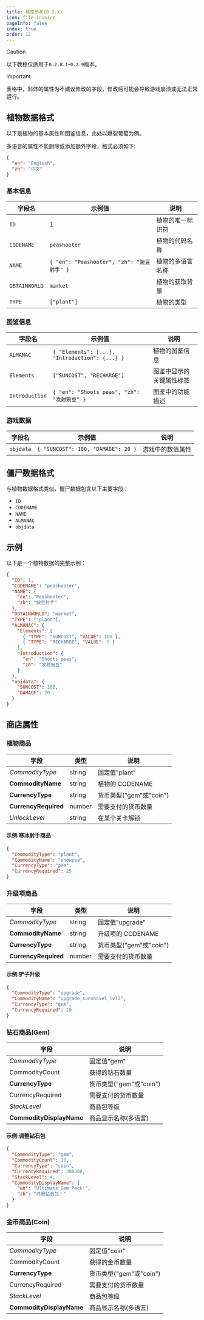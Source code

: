 ```yaml
---
title: 属性参考(0.2.X)
icon: file-invoice
pageInfo: false
index: true
order: 12
---
```


<script setup>
    import { onMounted } from 'vue';
    onMounted(() => {
        (window.adsbygoogle = window.adsbygoogle || []).push({});
    })
</script>

> [!caution]
> 以下教程仅适用于`0.2.8.1`-`0.2.9`版本。

> [!important]
> 表格中，斜体的属性为不建议修改的字段，修改后可能会导致游戏崩溃或无法正常运行。

<ins class="adsbygoogle"
  style="display:block"
  data-ad-client="ca-pub-7637695321442015"
  data-ad-slot="3900516289"
  data-ad-format="auto"
  data-full-width-responsive="true"> </ins>

## 植物数据格式

以下是植物的基本属性和图鉴信息，此处以爆裂葡萄为例。

多语言的属性不能删除或添加额外字段，格式必须如下:

```json
{
  "en": "English",
  "zh": "中文"
}
```

### 基本信息

| 字段名           | 示例值                                    | 说明       |
| ------------- | -------------------------------------- | -------- |
| `ID`          | 1                                      | 植物的唯一标识符 |
| `CODENAME`    | `peashooter`                           | 植物的代码名称  |
| `NAME`        | `{ "en": "Peashooter", "zh": "豌豆射手" }` | 植物的多语言名称 |
| `OBTAINWORLD` | `market`                               | 植物的获取背景  |
| `TYPE`        | `["plant"]`                            | 植物的类型    |

### 图鉴信息

| 字段名            | 示例值                                            | 说明           |
| -------------- | ---------------------------------------------- | ------------ |
| `ALMANAC`      | `{ "Elements": [...], "Introduction": {...} }` | 植物的图鉴信息      |
| `Elements`     | `["SUNCOST", "RECHARGE"]`                      | 图鉴中显示的关键属性标签 |
| `Introduction` | `{ "en": "Shoots peas", "zh": "发射豌豆" }`        | 图鉴中的功能描述     |

### 游戏数据

| 字段名       | 示例值                                | 说明       |
| --------- | ---------------------------------- | -------- |
| `objdata` | `{ "SUNCOST": 100, "DAMAGE": 20 }` | 游戏中的数值属性 |

## 僵尸数据格式

与植物数据格式类似，僵尸数据包含以下主要字段：

- `ID`
- `CODENAME`
- `NAME`
- `ALMANAC`
- `objdata`

## 示例

以下是一个植物数据的完整示例：

```json
{
  "ID": 1,
  "CODENAME": "peashooter",
  "NAME": {
    "en": "Peashooter",
    "zh": "豌豆射手"
  },
  "OBTAINWORLD": "market",
  "TYPE": ["plant"],
  "ALMANAC": {
    "Elements": [
      { "TYPE": "SUNCOST", "VALUE": 100 },
      { "TYPE": "RECHARGE", "VALUE": 5 }
    ],
    "Introduction": {
      "en": "Shoots peas",
      "zh": "发射豌豆"
    }
  },
  "objdata": {
    "SUNCOST": 100,
    "DAMAGE": 20
  }
}
```

## 商店属性

### 植物商品

| 字段                   | 类型     | 说明                                    |
| -------------------- | ------ | ------------------------------------- |
| _CommodityType_      | string | 固定值"plant"                            |
| **CommodityName**    | string | 植物的 CODENAME                          |
| **CurrencyType**     | string | 货币类型("gem"或"coin") |
| **CurrencyRequired** | number | 需要支付的货币数量                             |
| _UnlockLevel_        | string | 在某个关卡解锁                               |

#### 示例:寒冰射手商品

```json
{
  "CommodityType": "plant",
  "CommodityName": "snowpea",
  "CurrencyType": "gem",
  "CurrencyRequired": 25
}
```

### 升级项商品

| 字段                   | 类型     | 说明                                    |
| -------------------- | ------ | ------------------------------------- |
| _CommodityType_      | string | 固定值"upgrade"                          |
| **CommodityName**    | string | 升级项的 CODENAME                         |
| **CurrencyType**     | string | 货币类型("gem"或"coin") |
| **CurrencyRequired** | number | 需要支付的货币数量                             |

#### 示例:铲子升级

```json
{
  "CommodityType": "upgrade",
  "CommodityName": "upgrade_sunshovel_lvl3",
  "CurrencyType": "gem",
  "CurrencyRequired": 20
}
```

### 钻石商品(Gem)

| 字段                       | 说明                                    |
| ------------------------ | ------------------------------------- |
| _CommodityType_          | 固定值"gem"                              |
| CommodityCount           | 获得的钻石数量                               |
| **CurrencyType**         | 货币类型("gem"或"coin") |
| CurrencyRequired         | 需要支付的货币数量                             |
| _StackLevel_             | 商品包等级                                 |
| **CommodityDisplayName** | 商品显示名称(多语言)        |

#### 示例:调整钻石包

```json
{
  "CommodityType": "gem",
  "CommodityCount": 10,
  "CurrencyType": "coin",
  "CurrencyRequired": 300000,
  "StackLevel": 4,
  "CommodityDisplayName": {
    "en": "Ultimate Gem Pack!",
    "zh": "终极钻石包！"
  }
}
```

### 金币商品(Coin)

| 字段                       | 说明                                    |
| ------------------------ | ------------------------------------- |
| _CommodityType_          | 固定值"coin"                             |
| CommodityCount           | 获得的金币数量                               |
| **CurrencyType**         | 货币类型("gem"或"coin") |
| CurrencyRequired         | 需要支付的货币数量                             |
| _StackLevel_             | 商品包等级                                 |
| **CommodityDisplayName** | 商品显示名称(多语言)        |
